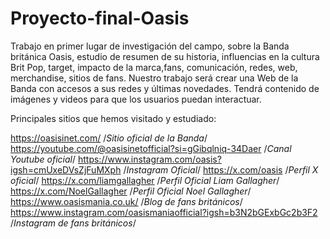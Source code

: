 # Proyecto-final-Oasis
Trabajo en primer lugar de investigación del campo, sobre la Banda británica Oasis, estudio de resumen de su historia, influencias en la cultura Brit Pop, target, impacto de la marca,fans, comunicación, redes, web, merchandise, sitios de fans.
Nuestro trabajo será crear una Web de la Banda con accesos a sus redes y últimas novedades. Tendrá contenido de imágenes y videos para que los usuarios puedan interactuar.

Principales sitios que hemos visitado y estudiado:

https://oasisinet.com/ /*Sitio oficial de la Banda*/
https://youtube.com/@oasisinetofficial?si=gGibqlniq-34Daer /*Canal Youtube oficial*/
https://www.instagram.com/oasis?igsh=cmUxeDVsZjFuMXph /*Instagram Oficial*/
https://x.com/oasis /*Perfil X oficial*/
https://x.com/liamgallagher /*Perfil Oficial Liam Gallagher*/
https://x.com/NoelGallagher /*Perfil Oficial Noel Gallagher*/
https://www.oasismania.co.uk/ /*Blog de fans británicos*/
https://www.instagram.com/oasismaniaofficial?igsh=b3N2bGExbGc2b3F2 /*Instagram de fans británicos*/
